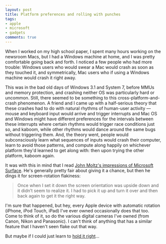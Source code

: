 ```yaml
---
layout: post
title: Platform preferences and rolling with punches
tags:
- apple
- microsoft
- gadgets
comments: true
---
```

When I worked on my high school paper, I spent many hours working on the
newsroom Macs, but I had a Windows machine at home, and I was pretty
comfortable going back and forth. I noticed a few people who had more trouble:
Windows users who would swear a Mac would crash as soon as they touched it,
and symmetrically, Mac users who if using a Windows machine would crash it
right away.

This was in the bad old days of Windows 3.1 and System 7, before MMUs and
memory protection, and crashing neither OS was particularly hard or uncommon.
Still, there seemed to be something to this cross-platform-and-crash
phenomenon. A friend and I came up with a half-serious theory that these
crashes had to do with natural rhythms of human-user activity — mouse and
keyboard input would arrive and trigger interrupts and Mac OS and Windows
might have different preferences for the intervals between these interrupts
where certain rhythms would trigger race conditions just so, and kaboom, while
other rhythms would dance around the same bugs without triggering them. And,
the theory went, people would subconsciously learn what sequences of inputs
would crash their computer, learn to avoid those patterns, and compute along
happily on whichever platform they'd learned to get along with: then upon
trying the other platform, kaboom again.

It was with this in mind that I read [John Moltz's impressions of Microsoft
Surface](http://verynicewebsite.net/2012/10/surface-impressions/). He's
generally pretty fair about giving it a chance, but then he dings it for
screen-rotation flakiness:

> Once when I set it down the screen orientation was upside down and it didn’t
seem to realize it. I had to pick it up and turn it over and then back again
to get it the right way.

I'm sure that happened, but hey, every Apple device with automatic rotation
(iPhone, iPod Touch, iPad) I've ever owned occasionally does that too. Come to
think of it, so do the various digital cameras I've owned (from Canon, Nikon
and Panasonic). I can't think of anything that has a similar feature that I
haven't seen flake out that way.

But maybe if I could just learn to [hold it right](https://www.google.com/search?q=holding+it+wrong)…
